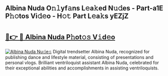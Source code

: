 ## Albina Nuda O𝚗𝚕yf𝚊ns L𝚎a𝚔ed N𝚞𝚍es - Part-a1E P𝚑𝚘tos Vi𝚍𝚎o - H𝚘𝚝 Part L𝚎a𝚔s yEZjZ

# <h2><a href="http://kf9ysy.oniu.top/?m=Albina+Nuda">🔗👉 🔴 Albina Nuda P𝚑ot𝚘𝚜 V𝚒d𝚎o</a></h2>

[![Albina Nuda Nu𝚍e𝚜](https://i.imgur.com/0qMVB7G.gif)](http://kf9ysy.oniu.top/?m=Albina+Nuda)
Digital trendsetter Albina Nuda, recognized for publishing dance and lifestyle material, consisting of presentations and personal vlogs. Brilliant ventriloquist assistant Albina Nuda, celebrated for their exceptional abilities and accomplishments in assisting ventriloquists.  
